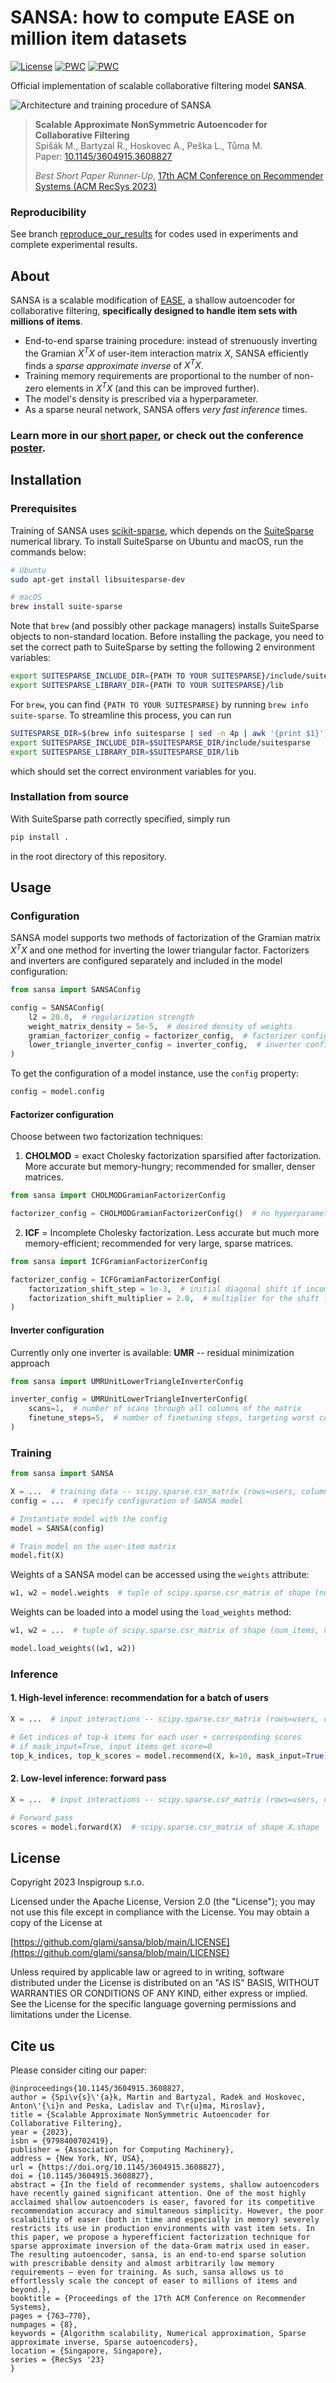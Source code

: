 # SANSA: how to compute EASE on million item datasets

[![License](https://img.shields.io/badge/License-Apache_2.0-blue.svg)](https://opensource.org/licenses/Apache-2.0)
[![PWC](https://img.shields.io/endpoint.svg?url=https://paperswithcode.com/badge/scalable-approximate-nonsymmetric-autoencoder/recommendation-systems-on-amazon-book)](https://paperswithcode.com/sota/recommendation-systems-on-amazon-book?p=scalable-approximate-nonsymmetric-autoencoder)
[![PWC](https://img.shields.io/endpoint.svg?url=https://paperswithcode.com/badge/scalable-approximate-nonsymmetric-autoencoder/collaborative-filtering-on-million-song)](https://paperswithcode.com/sota/collaborative-filtering-on-million-song?p=scalable-approximate-nonsymmetric-autoencoder)

Official implementation of scalable collaborative filtering model **SANSA**.

![Architecture and training procedure of SANSA](assets/sansa.png)

> **Scalable Approximate NonSymmetric Autoencoder for Collaborative Filtering**  
> Spišák M., Bartyzal R., Hoskovec A., Peška L., Tůma M.  
> Paper: [10.1145/3604915.3608827](https://doi.org/10.1145/3604915.3608827)
> 
> *Best Short Paper Runner-Up*, [17th ACM Conference on Recommender Systems (ACM RecSys 2023)](https://recsys.acm.org/recsys23/)

### Reproducibility
See branch [reproduce_our_results](https://github.com/glami/sansa/tree/reproduce_our_results) for codes used in experiments and complete experimental results. 

## About

SANSA is a scalable modification of [EASE](https://arxiv.org/abs/1905.03375), a shallow autoencoder for collaborative filtering, **specifically designed to handle item sets with millions of items**.
- End-to-end sparse training procedure: instead of strenuously inverting the Gramian $X^TX$ of user-item interaction matrix $X$, SANSA efficiently finds a *sparse approximate inverse* of $X^TX$. 
- Training memory requirements are proportional to the number of non-zero elements in $X^TX$ (and this can be improved further).  
- The model's density is prescribed via a hyperparameter. 
- As a sparse neural network, SANSA offers *very fast inference* times.

### Learn more in our [short paper](https://dl.acm.org/doi/10.1145/3604915.3608827), or check out the conference [poster](assets/poster.pdf).

## Installation
### Prerequisites
Training of SANSA uses [scikit-sparse](https://github.com/scikit-sparse/scikit-sparse), which depends on the [SuiteSparse](https://github.com/DrTimothyAldenDavis/SuiteSparse) numerical library. To install SuiteSparse on Ubuntu and macOS, run the commands below: 
```bash
# Ubuntu
sudo apt-get install libsuitesparse-dev

# macOS
brew install suite-sparse
```
Note that `brew` (and possibly other package managers) installs SuiteSparse objects to non-standard location. Before installing the package, you need to set
the correct path to SuiteSparse by setting the following 2 environment variables:
```bash
export SUITESPARSE_INCLUDE_DIR={PATH TO YOUR SUITESPARSE}/include/suitesparse
export SUITESPARSE_LIBRARY_DIR={PATH TO YOUR SUITESPARSE}/lib
```
For `brew`, you can find `{PATH TO YOUR SUITESPARSE}` by running `brew info suite-sparse`. To streamline this process, you can run
```bash
SUITESPARSE_DIR=$(brew info suitesparse | sed -n 4p | awk '{print $1}')  # path to brew-installed package is on the 4th line, 1st column
export SUITESPARSE_INCLUDE_DIR=$SUITESPARSE_DIR/include/suitesparse
export SUITESPARSE_LIBRARY_DIR=$SUITESPARSE_DIR/lib
```
which should set the correct environment variables for you.

### Installation from source
With SuiteSparse path correctly specified, simply run
```bash
pip install .
```
in the root directory of this repository.

## Usage
### Configuration
SANSA model supports two methods of factorization of the Gramian matrix $X^TX$ and one method for inverting the lower triangular factor. 
Factorizers and inverters are configured separately and included in the model configuration:
```python
from sansa import SANSAConfig

config = SANSAConfig(
    l2 = 20.0,  # regularization strength
    weight_matrix_density = 5e-5,  # desired density of weights
    gramian_factorizer_config = factorizer_config,  # factorizer configuration
    lower_triangle_inverter_config = inverter_config,  # inverter configuration
)
```
To get the configuration of a model instance, use the `config` property:
```python
config = model.config
```
#### Factorizer configuration
Choose between two factorization techniques:
1. **CHOLMOD** = exact Cholesky factorization sparsified after factorization. More accurate but memory-hungry; recommended for smaller, denser matrices.
```python
from sansa import CHOLMODGramianFactorizerConfig

factorizer_config = CHOLMODGramianFactorizerConfig()  # no hyperparameters
```
2. **ICF** = Incomplete Cholesky factorization. Less accurate but much more memory-efficient; recommended for very large, sparse matrices.
```python
from sansa import ICFGramianFactorizerConfig

factorizer_config = ICFGramianFactorizerConfig(
    factorization_shift_step = 1e-3,  # initial diagonal shift if incomplete factorization fails
    factorization_shift_multiplier = 2.0,  # multiplier for the shift for subsequent attempts
)
```
#### Inverter configuration
Currently only one inverter is available: **UMR** -- residual minimization approach
```python
from sansa import UMRUnitLowerTriangleInverterConfig

inverter_config = UMRUnitLowerTriangleInverterConfig(
    scans=1,  # number of scans through all columns of the matrix
    finetune_steps=5,  # number of finetuning steps, targeting worst columns
)
```
### Training
```python
from sansa import SANSA

X = ...  # training data -- scipy.sparse.csr_matrix (rows=users, columns=items)
config = ...  # specify configuration of SANSA model

# Instantiate model with the config
model = SANSA(config)

# Train model on the user-item matrix
model.fit(X)
```
Weights of a SANSA model can be accessed using the `weights` attribute:
```python
w1, w2 = model.weights  # tuple of scipy.sparse.csr_matrix of shape (num_items, num_items)
```
Weights can be loaded into a model using the `load_weights` method:
```python
w1, w2 = ...  # tuple of scipy.sparse.csr_matrix of shape (num_items, num_items)

model.load_weights((w1, w2))
```
### Inference
#### 1. High-level inference: recommendation for a batch of users
```python
X = ...  # input interactions -- scipy.sparse.csr_matrix (rows=users, columns=items)

# Get indices of top-k items for each user + corresponding scores
# if mask_input=True, input items get score=0
top_k_indices, top_k_scores = model.recommend(X, k=10, mask_input=True)  # np.ndarrays of shape (X.shape[0], k)
```
#### 2. Low-level inference: forward pass
```python
X = ...  # input interactions -- scipy.sparse.csr_matrix (rows=users, columns=items)

# Forward pass
scores = model.forward(X)  # scipy.sparse.csr_matrix of shape X.shape
```

## License
Copyright 2023 Inspigroup s.r.o.

Licensed under the Apache License, Version 2.0 (the "License");
you may not use this file except in compliance with the License.
You may obtain a copy of the License at

[https://github.com/glami/sansa/blob/main/LICENSE](https://github.com/glami/sansa/blob/main/LICENSE)

Unless required by applicable law or agreed to in writing, software
distributed under the License is distributed on an "AS IS" BASIS,
WITHOUT WARRANTIES OR CONDITIONS OF ANY KIND, either express or implied.
See the License for the specific language governing permissions and
limitations under the License.

## Cite us
Please consider citing our paper:
```
@inproceedings{10.1145/3604915.3608827,
author = {Spi\v{s}\'{a}k, Martin and Bartyzal, Radek and Hoskovec, Anton\'{\i}n and Peska, Ladislav and T\r{u}ma, Miroslav},
title = {Scalable Approximate NonSymmetric Autoencoder for Collaborative Filtering},
year = {2023},
isbn = {9798400702419},
publisher = {Association for Computing Machinery},
address = {New York, NY, USA},
url = {https://doi.org/10.1145/3604915.3608827},
doi = {10.1145/3604915.3608827},
abstract = {In the field of recommender systems, shallow autoencoders have recently gained significant attention. One of the most highly acclaimed shallow autoencoders is easer, favored for its competitive recommendation accuracy and simultaneous simplicity. However, the poor scalability of easer (both in time and especially in memory) severely restricts its use in production environments with vast item sets. In this paper, we propose a hyperefficient factorization technique for sparse approximate inversion of the data-Gram matrix used in easer. The resulting autoencoder, sansa, is an end-to-end sparse solution with prescribable density and almost arbitrarily low memory requirements — even for training. As such, sansa allows us to effortlessly scale the concept of easer to millions of items and beyond.},
booktitle = {Proceedings of the 17th ACM Conference on Recommender Systems},
pages = {763–770},
numpages = {8},
keywords = {Algorithm scalability, Numerical approximation, Sparse approximate inverse, Sparse autoencoders},
location = {Singapore, Singapore},
series = {RecSys '23}
}
```
